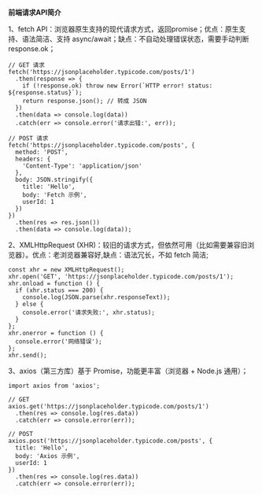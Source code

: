 **前端请求API简介**

1、fetch API：浏览器原生支持的现代请求方式，返回promise；优点：原生支持、语法简洁、支持 async/await；缺点：不自动处理错误状态，需要手动判断 response.ok；
```
// GET 请求
fetch('https://jsonplaceholder.typicode.com/posts/1')
  .then(response => {
    if (!response.ok) throw new Error(`HTTP error! status: ${response.status}`);
    return response.json(); // 转成 JSON
  })
  .then(data => console.log(data))
  .catch(err => console.error('请求出错:', err));

// POST 请求
fetch('https://jsonplaceholder.typicode.com/posts', {
  method: 'POST',
  headers: {
    'Content-Type': 'application/json'
  },
  body: JSON.stringify({
    title: 'Hello',
    body: 'Fetch 示例',
    userId: 1
  })
})
  .then(res => res.json())
  .then(data => console.log(data));
```

2、XMLHttpRequest (XHR)：较旧的请求方式，但依然可用（比如需要兼容旧浏览器）。优点：老浏览器兼容好,缺点：语法冗长，不如 fetch 简洁;
```
const xhr = new XMLHttpRequest();
xhr.open('GET', 'https://jsonplaceholder.typicode.com/posts/1');
xhr.onload = function () {
  if (xhr.status === 200) {
    console.log(JSON.parse(xhr.responseText));
  } else {
    console.error('请求失败:', xhr.status);
  }
};
xhr.onerror = function () {
  console.error('网络错误');
};
xhr.send();
```

3、axios（第三方库）基于 Promise，功能更丰富（浏览器 + Node.js 通用）；
```
import axios from 'axios';

// GET
axios.get('https://jsonplaceholder.typicode.com/posts/1')
  .then(res => console.log(res.data))
  .catch(err => console.error(err));

// POST
axios.post('https://jsonplaceholder.typicode.com/posts', {
  title: 'Hello',
  body: 'Axios 示例',
  userId: 1
})
  .then(res => console.log(res.data))
  .catch(err => console.error(err));
```
